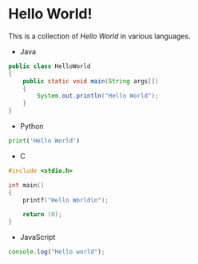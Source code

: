 # Hello World!

This is a collection of _Hello World_ in various languages.

* Java
```java
public class HelloWorld
{
    public static void main(String args[])
    {
        System.out.println("Hello World");
    }
}
```

* Python
```python
print('Hello World')
```

* C
```c
#include <stdio.h>

int main()
{
    printf("Hello World\n");

    return (0);
}
```

* JavaScript
```js
console.log("Hello world");
```